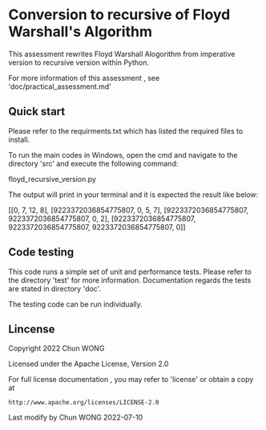 # Conversion to recursive of Floyd Warshall's Algorithm

This assessment rewrites Floyd Warshall Alogorithm from imperative version to recursive version within Python.

For more information of this assessment , see 'doc/practical_assessment.md'

## Quick start
Please refer to the requirments.txt which has listed the required files to install. 

To run the main codes in Windows, open the cmd and navigate to the directory 'src'  and execute the following command:

floyd_recursive_version.py

The output will print in your terminal and it is expected the result like below:

[[0, 7, 12, 8], [9223372036854775807, 0, 5, 7], [9223372036854775807, 9223372036854775807, 0, 2], [9223372036854775807, 9223372036854775807, 9223372036854775807, 0]]

## Code testing

This code runs a simple set of unit and performance tests. Please refer to the directory 'test' for more information. Documentation regards the tests are stated in directory 'doc'.

The testing code can be run individually.


## Lincense

Copyright 2022 Chun WONG

Licensed under the Apache License, Version 2.0

For full license documentation , you may refer to 'license' or obtain a copy at

    http://www.apache.org/licenses/LICENSE-2.0
    

Last modify by Chun WONG 2022-07-10
